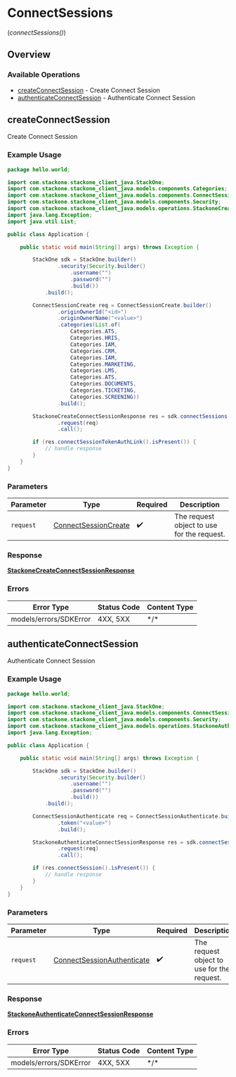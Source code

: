 # ConnectSessions
(*connectSessions()*)

## Overview

### Available Operations

* [createConnectSession](#createconnectsession) - Create Connect Session
* [authenticateConnectSession](#authenticateconnectsession) - Authenticate Connect Session

## createConnectSession

Create Connect Session

### Example Usage

```java
package hello.world;

import com.stackone.stackone_client_java.StackOne;
import com.stackone.stackone_client_java.models.components.Categories;
import com.stackone.stackone_client_java.models.components.ConnectSessionCreate;
import com.stackone.stackone_client_java.models.components.Security;
import com.stackone.stackone_client_java.models.operations.StackoneCreateConnectSessionResponse;
import java.lang.Exception;
import java.util.List;

public class Application {

    public static void main(String[] args) throws Exception {

        StackOne sdk = StackOne.builder()
                .security(Security.builder()
                    .username("")
                    .password("")
                    .build())
            .build();

        ConnectSessionCreate req = ConnectSessionCreate.builder()
                .originOwnerId("<id>")
                .originOwnerName("<value>")
                .categories(List.of(
                    Categories.ATS,
                    Categories.HRIS,
                    Categories.IAM,
                    Categories.CRM,
                    Categories.IAM,
                    Categories.MARKETING,
                    Categories.LMS,
                    Categories.ATS,
                    Categories.DOCUMENTS,
                    Categories.TICKETING,
                    Categories.SCREENING))
                .build();

        StackoneCreateConnectSessionResponse res = sdk.connectSessions().createConnectSession()
                .request(req)
                .call();

        if (res.connectSessionTokenAuthLink().isPresent()) {
            // handle response
        }
    }
}
```

### Parameters

| Parameter                                                           | Type                                                                | Required                                                            | Description                                                         |
| ------------------------------------------------------------------- | ------------------------------------------------------------------- | ------------------------------------------------------------------- | ------------------------------------------------------------------- |
| `request`                                                           | [ConnectSessionCreate](../../models/shared/ConnectSessionCreate.md) | :heavy_check_mark:                                                  | The request object to use for the request.                          |

### Response

**[StackoneCreateConnectSessionResponse](../../models/operations/StackoneCreateConnectSessionResponse.md)**

### Errors

| Error Type             | Status Code            | Content Type           |
| ---------------------- | ---------------------- | ---------------------- |
| models/errors/SDKError | 4XX, 5XX               | \*/\*                  |

## authenticateConnectSession

Authenticate Connect Session

### Example Usage

```java
package hello.world;

import com.stackone.stackone_client_java.StackOne;
import com.stackone.stackone_client_java.models.components.ConnectSessionAuthenticate;
import com.stackone.stackone_client_java.models.components.Security;
import com.stackone.stackone_client_java.models.operations.StackoneAuthenticateConnectSessionResponse;
import java.lang.Exception;

public class Application {

    public static void main(String[] args) throws Exception {

        StackOne sdk = StackOne.builder()
                .security(Security.builder()
                    .username("")
                    .password("")
                    .build())
            .build();

        ConnectSessionAuthenticate req = ConnectSessionAuthenticate.builder()
                .token("<value>")
                .build();

        StackoneAuthenticateConnectSessionResponse res = sdk.connectSessions().authenticateConnectSession()
                .request(req)
                .call();

        if (res.connectSession().isPresent()) {
            // handle response
        }
    }
}
```

### Parameters

| Parameter                                                                       | Type                                                                            | Required                                                                        | Description                                                                     |
| ------------------------------------------------------------------------------- | ------------------------------------------------------------------------------- | ------------------------------------------------------------------------------- | ------------------------------------------------------------------------------- |
| `request`                                                                       | [ConnectSessionAuthenticate](../../models/shared/ConnectSessionAuthenticate.md) | :heavy_check_mark:                                                              | The request object to use for the request.                                      |

### Response

**[StackoneAuthenticateConnectSessionResponse](../../models/operations/StackoneAuthenticateConnectSessionResponse.md)**

### Errors

| Error Type             | Status Code            | Content Type           |
| ---------------------- | ---------------------- | ---------------------- |
| models/errors/SDKError | 4XX, 5XX               | \*/\*                  |